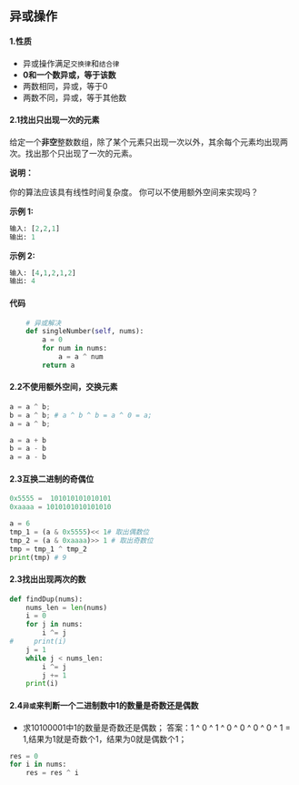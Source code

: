 ## 异或操作

#### 1.性质

- 异或操作满足`交换律`和`结合律`
- **0和一个数异或，等于该数**
- 两数相同，异或，等于0
- 两数不同，异或，等于其他数

#### 2.1找出只出现一次的元素

给定一个**非空**整数数组，除了某个元素只出现一次以外，其余每个元素均出现两次。找出那个只出现了一次的元素。

**说明：**

你的算法应该具有线性时间复杂度。 你可以不使用额外空间来实现吗？

**示例 1:**

```python
输入: [2,2,1]
输出: 1
```

**示例 2:**

```python
输入: [4,1,2,1,2]
输出: 4
```

#### 代码

```python
    # 异或解决
    def singleNumber(self, nums):
        a = 0
        for num in nums:
            a = a ^ num
        return a
```

#### 2.2不使用额外空间，交换元素

```python
a = a ^ b;
b = a ^ b; # a ^ b ^ b = a ^ 0 = a;
a = a ^ b;
```

```python
a = a + b
b = a - b
a = a - b
```

#### 2.3互换二进制的奇偶位

```python
0x5555 =  101010101010101
0xaaaa = 1010101010101010

a = 6
tmp_1 = (a & 0x5555)<< 1# 取出偶数位
tmp_2 = (a & 0xaaaa)>> 1 # 取出奇数位
tmp = tmp_1 ^ tmp_2
print(tmp) # 9
```

#### 2.3找出出现两次的数

```python
def findDup(nums):
    nums_len = len(nums)
    i = 0
    for j in nums:
        i ^= j
#     print(i)
    j = 1
    while j < nums_len:
        i ^= j
        j += 1
    print(i)
```

#### 2.4`异或`来判断一个二进制数中1的数量是奇数还是偶数

- 求10100001中1的数量是奇数还是偶数； 答案：1 ^ 0 ^ 1 ^ 0 ^ 0 ^ 0 ^ 0 ^ 1 = 1,结果为1就是奇数个1，结果为0就是偶数个1；

```python
res = 0
for i in nums:
	res = res ^ i
```



